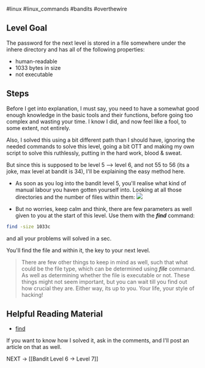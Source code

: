 #linux #linux_commands #bandits #overthewire
## Level Goal
The password for the next level is stored in a file somewhere under the inhere directory and has all of the following properties:
- human-readable
- 1033 bytes in size
- not executable

## Steps
Before I get into explanation, I must say, you need to have a somewhat good enough knowledge in the basic tools and their functions, before going too complex and wasting your time.
I know I did, and now feel like a fool, to some extent, not entirely.

Also, I solved this using a bit different path than I should have, ignoring the needed commands to solve this level, going a bit OTT and making my own script to solve this ruthlessly, putting in the hard work, blood & sweat.

But since this is supposed to be level 5 --> level 6, and not 55 to 56 (its a joke, max level at bandit is 34), I'll be explaining the easy method here.

- As soon as you log into the bandit level 5, you'll realise what kind of manual labour you haven gotten yourself into. Looking at all those directories and the number of files within them:
![](https://imgs.search.brave.com/GZyWTDg7_ia0xyA53BeDY6F6rIHHXYuHS0QBjSs548U/rs:fit:860:0:0:0/g:ce/aHR0cHM6Ly9tZWRp/YTEuZ2lwaHkuY29t/L21lZGlhL3YxLlky/bGtQVGM1TUdJM05q/RXhkM0ptTVRFNE1E/UndkV3MzWlRFeGJt/TXdjSEZ2YXpZd1lu/WmpiR1JrYTNWeWRH/VTRPV1JxYVNabGNE/MTJNVjlwYm5SbGNt/NWhiRjluYVdaZllu/bGZhV1FtWTNROVp3/LzJ3VEhJTnFkYlEz/eTFtTFpJdi9naXBo/eS5naWY.gif)

- But no worries, keep calm and think, there are few parameters as well given to you at the start of this level. Use them with the ***find*** command:
```bash
find -size 1033c
```
and all your problems will solved in a sec.

You'll find the file and within it, the key to your next level. 

> There are few other things to keep in mind as well, such that what could be the file type, which can be determined using ***file*** command. As well as determining whether the file is executable or not.
> These things might not seem important, but you can wait till you find out how crucial they are. Either way, its up to you. Your life, your style of hacking!
## Helpful Reading Material

- [find](https://manpages.ubuntu.com/manpages/noble/man1/find.1.html)

If you want to know how I solved it, ask in the comments, and I'll post an article on that as well.

NEXT -> [[Bandit Level 6 → Level 7]]